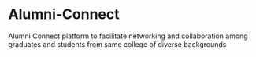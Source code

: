 # Alumni-Connect
Alumni Connect platform to facilitate networking and collaboration among graduates and students from same college of diverse backgrounds 
